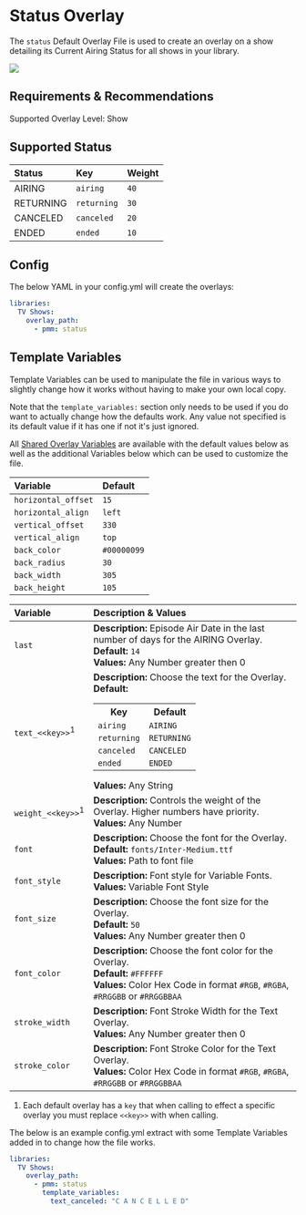 # Status Overlay

The `status` Default Overlay File is used to create an overlay on a show detailing its Current Airing Status for all shows in your library.

![](images/status.png)

## Requirements & Recommendations

Supported Overlay Level: Show

## Supported Status

| Status    | Key         | Weight |
|:----------|:------------|:-------|
| AIRING    | `airing`    | `40`   |
| RETURNING | `returning` | `30`   |
| CANCELED  | `canceled`  | `20`   |
| ENDED     | `ended`     | `10`   |

## Config

The below YAML in your config.yml will create the overlays:

```yaml
libraries:
  TV Shows:
    overlay_path:
      - pmm: status
```

## Template Variables

Template Variables can be used to manipulate the file in various ways to slightly change how it works without having to make your own local copy.

Note that the `template_variables:` section only needs to be used if you do want to actually change how the defaults work. Any value not specified is its default value if it has one if not it's just ignored.

All [Shared Overlay Variables](../overlay_variables) are available with the default values below as well as the additional Variables below which can be used to customize the file.

| Variable            | Default     |
|:--------------------|:------------|
| `horizontal_offset` | `15`        |
| `horizontal_align`  | `left`      |
| `vertical_offset`   | `330`       |
| `vertical_align`    | `top`       |
| `back_color`        | `#00000099` |
| `back_radius`       | `30`        |
| `back_width`        | `305`       |
| `back_height`       | `105`       |

| Variable                     | Description & Values                                                                                                                                                                                                                                                                                                                                |
|:-----------------------------|:----------------------------------------------------------------------------------------------------------------------------------------------------------------------------------------------------------------------------------------------------------------------------------------------------------------------------------------------------|
| `last`                       | **Description:** Episode Air Date in the last number of days for the AIRING Overlay.<br>**Default:** `14`<br>**Values:** Any Number greater then 0                                                                                                                                                                                                  |
| `text_<<key>>`<sup>1</sup>   | **Description:** Choose the text for the Overlay.<br>**Default:** <table class="clearTable"><tr><th>Key</th><th>Default</th></tr><tr><td>`airing`</td><td>`AIRING`</td></tr><tr><td>`returning`</td><td>`RETURNING`</td></tr><tr><td>`canceled`</td><td>`CANCELED`</td></tr><tr><td>`ended`</td><td>`ENDED`</td></tr></table>**Values:** Any String |
| `weight_<<key>>`<sup>1</sup> | **Description:** Controls the weight of the Overlay. Higher numbers have priority.<br>**Values:** Any Number                                                                                                                                                                                                                                        |
| `font`                       | **Description:** Choose the font for the Overlay.<br>**Default:** `fonts/Inter-Medium.ttf`<br>**Values:** Path to font file                                                                                                                                                                                                                         |
| `font_style`                 | **Description:** Font style for Variable Fonts.<br>**Values:** Variable Font Style                                                                                                                                                                                                                                                                  |
| `font_size`                  | **Description:** Choose the font size for the Overlay.<br>**Default:** `50`<br>**Values:** Any Number greater then 0                                                                                                                                                                                                                                |
| `font_color`                 | **Description:** Choose the font color for the Overlay.<br>**Default:** `#FFFFFF`<br>**Values:** Color Hex Code in format `#RGB`, `#RGBA`, `#RRGGBB` or `#RRGGBBAA`                                                                                                                                                                                 |
| `stroke_width`               | **Description:** Font Stroke Width for the Text Overlay.<br>**Values:** Any Number greater then 0                                                                                                                                                                                                                                                   |
| `stroke_color`               | **Description:** Font Stroke Color for the Text Overlay.<br>**Values:** Color Hex Code in format `#RGB`, `#RGBA`, `#RRGGBB` or `#RRGGBBAA`                                                                                                                                                                                                          |

1. Each default overlay has a `key` that when calling to effect a specific overlay you must replace `<<key>>` with when calling.

The below is an example config.yml extract with some Template Variables added in to change how the file works.

```yaml
libraries:
  TV Shows:
    overlay_path:
      - pmm: status
        template_variables:
          text_canceled: "C A N C E L L E D"
```
